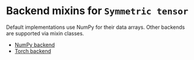 # Backend mixins for `Symmetric tensor`

Default implementations use NumPy for their data arrays.
Other backends are supported via mixin classes.

- [NumPy backend](symtensor/base)
- [Torch backend](symtensor/torch_symtensor)

